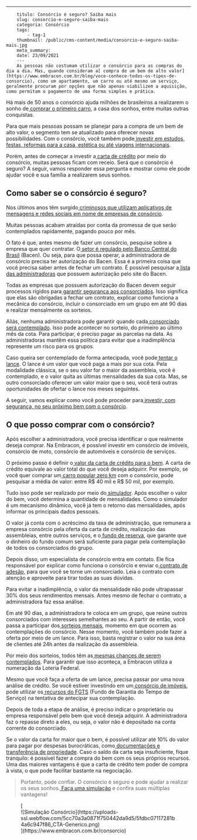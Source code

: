 ---
        titulo: Consórcio é seguro? Saiba mais
        slug: consorcio-e-seguro-saiba-mais
        categoria: Consórcio
        tags:
            - tag-1
        thumbnail: /public/cms-content/media/consorcio-e-seguro-saiba-mais.jpg
        meta_summary: 
        date: 23/09/2021
        ---
        As pessoas não costumam utilizar o consórcio para as compras do dia a dia. Mas, quando consideram a[ compra de um bem de alto valor](https://www.embracon.com.br/blog/voce-conhece-todos-os-tipos-de-consorcio), como um apartamento, um carro ou até mesmo um serviço, geralmente procuram por opções que não apenas viabilizem a aquisição, como permitam o pagamento de uma forma simples e prática.

Há mais de 50 anos o consórcio ajuda milhões de brasileiros a realizarem o sonho de[ comprar o primeiro carro](https://www.embracon.com.br/blog/primeiro-carro-como-acertar-na-escolha), a casa dos sonhos, entre muitas outras conquistas.

Para que mais pessoas possam se planejar para a compra de um bem de alto valor, o segmento tem se atualizado para oferecer novas possibilidades. Com o consórcio, você também pode[ investir em estudos, festas, reformas para a casa, estética ou até viagens internacionais](https://www.embracon.com.br/blog/consorcio-de-servicos-tudo-o-que-voce-precisa-saber-sobre-o-assunto).

Porém, antes de começar a investir a[ carta de crédito](https://www.embracon.com.br/blog/tudo-o-que-voce-precisa-saber-sobre-a-carta-de-credito-de-consorcios) por meio do consórcio, muitas pessoas ficam com receio. Será que o consórcio é seguro? A seguir, vamos responder essa pergunta e mostrar como ele pode ajudar você e sua família a realizarem seus sonhos.

**Como saber se o consórcio é seguro?**
---------------------------------------

Nos últimos anos têm surgido[ criminosos que utilizam aplicativos de mensagens e redes sociais em nome de empresas de consórcio](https://www.embracon.com.br/blog/fraude-em-consorcio-como-nao-cair-em-golpes).

Muitas pessoas acabam atraídas por conta da promessa de que serão contemplados rapidamente, pagando pouco por mês.

O fato é que, antes mesmo de fazer um consórcio, pesquise sobre a empresa que quer contratar. O[ setor é regulado pelo Banco Central do Brasil](https://www.embracon.com.br/blog/como-fazer-um-consorcio) (Bacen). Ou seja, para que possa operar, a administradora de consórcio precisa ter autorização do Bacen. Essa é a primeira coisa que você precisa saber antes de fechar um contrato. É possível pesquisar a[ lista das administradoras](https://www3.bcb.gov.br/ranking/consorcio.do) que possuem autorização pelo site do Bacen.

Todas as empresas que possuem autorização do Bacen devem seguir processos rígidos para[ garantir segurança aos consorciados](https://www.embracon.com.br/blog/tire-todas-as-suas-duvidas-sobre-os-direitos-e-deveres-do-consorciado). Isso significa que elas são obrigadas a fechar um contrato, explicar como funciona a mecânica do consórcio, incluir o consorciado em um grupo em até 90 dias e realizar mensalmente os sorteios.

Aliás, nenhuma administradora pode garantir quando cada[ consorciado será contemplado](https://www.embracon.com.br/blog/saiba-o-que-fazer-quando-for-contemplado-no-consorcio). Isso pode acontecer no sorteio, do primeiro ao último mês da cota. Para participar, é preciso pagar as parcelas na data. As administradoras mantêm essa política para evitar que a inadimplência represente um risco para os grupos.

Caso queira ser contemplado de forma antecipada, você pode[ tentar o lance](https://www.embracon.com.br/blog/como-funcionam-os-tipos-de-lances-no-consorcio). O lance é um valor que você paga a mais por sua cota. Pela modalidade clássica, se o seu valor for o maior da assembleia, você é contemplado, e o valor quita as últimas mensalidades da sua cota. Mas, se outro consorciado oferecer um valor maior que o seu, você terá outras oportunidades de ofertar o lance nos meses seguintes.

A seguir, vamos explicar como você pode proceder para[ investir, com segurança, no seu próximo bem com o consórcio](https://www.embracon.com.br/blog/8-motivos-que-comprovam-que-consorcio-e-investimento).

**O que posso comprar com o consórcio?**
----------------------------------------

Após escolher a administradora, você precisa identificar o que realmente deseja comprar. Na Embracon, é possível investir em consórcio de imóveis, consórcio de moto, consórcio de automóveis e consórcio de serviços.

O próximo passo é definir o[ valor da carta de crédito para o bem](https://www.embracon.com.br/blog/correcao-carta-de-credito-consorcio). A carta de crédito equivale ao valor total do que você deseja adquirir. Por exemplo, se você quer comprar um[ carro popular zero km](https://www.embracon.com.br/blog/carros-mais-baratos-os-modelos-de-ate-r-40-mil) com o consórcio, pode pesquisar a média de valor: entre R$ 40 mil e R$ 50 mil, por exemplo.

Tudo isso pode ser realizado por meio do[ simulador](https://www.embracon.com.br/blog/simulacao-de-consorcio). Após escolher o valor do bem, você determina a quantidade de mensalidades. Como o simulador é um mecanismo dinâmico, você já tem o retorno das mensalidades, após informar os principais dados pessoais.

O valor já conta com o acréscimo da taxa de administração, que remunera a empresa consórcio pela oferta da carta de crédito, realização das assembleias, entre outros serviços, e o[ fundo de reserva](https://www.embracon.com.br/blog/entenda-como-funciona-a-devolucao-do-fundo-de-reserva), que garante que o dinheiro do fundo comum será suficiente para pagar pela contemplação de todos os consorciados do grupo.

Depois disso, um especialista de consórcio entra em contato. Ele fica responsável por explicar como funciona o consórcio e enviar o[ contrato de adesão](https://www.embracon.com.br/blog/saiba-o-que-avaliar-antes-de-assinar-um-contrato-de-consorcio), para que você se torne um consorciado. Leia o contrato com atenção e aproveite para tirar todas as suas dúvidas.

Para evitar a inadimplência, o valor da mensalidade não pode ultrapassar 30% dos seus rendimentos mensais. Antes mesmo de fechar o contrato, a administradora faz essa análise.

Em até 90 dias, a administradora te coloca em um grupo, que reúne outros consorciados com interesses semelhantes ao seu. A partir de então, você passa a participar dos[ sorteios mensais](https://www.embracon.com.br/blog/assembleia-de-consorcio-como-funciona), momento em que ocorrem as contemplações do consórcio. Nesse momento, você também pode fazer a oferta por meio de um lance. Para isso, basta registrar o valor na sua área de clientes até 24h antes da realização da assembleia.

Por meio dos sorteios, todos têm as[ mesmas chances de serem contemplados](https://www.embracon.com.br/blog/como-ser-contemplado-mais-rapido-no-consorcio). Para garantir que isso aconteça, a Embracon utiliza a numeração da Loteria Federal.

Mesmo que você faça a oferta de um lance, precisa passar por uma nova análise de crédito. Se você estiver investindo em um[ consórcio de imóveis](https://www.embracon.com.br/blog/15-duvidas-sobre-consorcio-de-imoveis), pode utilizar os[ recursos do FGTS](https://www.embracon.com.br/blog/5-passos-para-voce-usar-o-fgts-no-consorcio-imobiliario) (Fundo de Garantia do Tempo de Serviço) na tentativa de antecipar sua contemplação.

Depois de toda a etapa de análise, é preciso indicar o proprietário ou empresa responsável pelo bem que você deseja adquirir. A administradora faz o repasse direto a eles, ou seja, o valor não é depositado na conta corrente do consorciado.

Se o valor da carta for maior que o bem, é possível utilizar até 10% do valor para pagar por despesas burocráticas, como[ documentações e transferência de propriedade](https://www.embracon.com.br/blog/qual-e-a-documentacao-necessaria-para-a-compra-de-um-imovel). Caso o saldo da carta seja insuficiente, fique tranquilo: é possível fazer a compra do bem com os seus próprios recursos. Uma das maiores vantagens é que a carta de crédito tem poder de compra à vista, o que pode facilitar bastante na negociação.

> Portanto, pode confiar. O consórcio é seguro e pode ajudar a realizar os seus sonhos.[ Faça uma simulação](https://www.embracon.com.br/) e confira suas múltiplas vantagens!

<figure class="w-richtext-figure-type-image w-richtext-align-center">[<div>![Simulação Consórcio](https://uploads-ssl.webflow.com/5cc70a3a0871f750442da9d5/5fdbc07117281b4a6c947f86_CTA-Generico.png)</div>](https://www.embracon.com.br/consorcio)</figure>‍
        